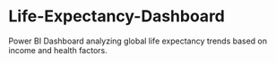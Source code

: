# Life-Expectancy-Dashboard
 Power BI Dashboard analyzing global life expectancy trends based on income and health factors.

